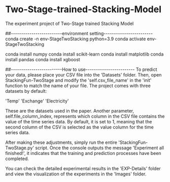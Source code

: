 # Two-Stage-trained-Stacking-Model
The experiment project of Two-Stage trained Stacking Model

##-------------------------environment setting------------------------
conda create -n env-StageTwoStacking python=3.9
conda activate env-StageTwoStacking

conda install numpy
conda install scikit-learn
conda install matplotlib
conda install pandas 
conda install xgboost



##-------------------------How to use------------------------
To predict your data, please place your CSV file into the 'Datasets' folder. Then, open StackingFun-TwoStage and modify the 'self.csv_file_name' in the 'init' function to match the name of your file. The project comes with three datasets by default:

'Temp'
'Exchange'
'Electricity'

These are the datasets used in the paper.
Another parameter, self.file_column_index, represents which column in the CSV file contains the value of the time series data. By default, it is set to 1, meaning that the second column of the CSV is selected as the value column for the time series data.

After making these adjustments, simply run the entire 'StackingFun-TwoStage.py' script. Once the console outputs the message 'Experiment all finished!', it indicates that the training and prediction processes have been completed.

You can check the detailed experimental results in the 'EXP-Details' folder and view the visualization of the experiments in the 'Images' folder.

